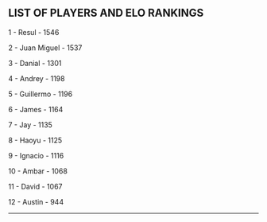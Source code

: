 ## LIST OF PLAYERS AND ELO RANKINGS


1 - Resul - 1546


2 - Juan Miguel - 1537


3 - Danial - 1301


4 - Andrey - 1198


5 - Guillermo - 1196


6 - James - 1164


7 - Jay - 1135


8 - Haoyu - 1125


9 - Ignacio - 1116


10 - Ambar - 1068


11 - David - 1067


12 - Austin - 944



--------------------------------------------------------------
